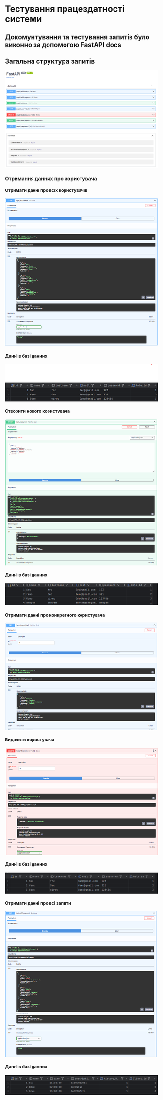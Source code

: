 # Тестування працездатності системи

## Докомунтування та тестування запитів було виконно за допомогою FastAPI docs 

## Загальна структура запитів

![](./img/1.png)

### Отримання данних про користувача

#### Отримати данні про всіх користувачів

![](./img/2_1.png)

#### Данні в базі данних

![](./img/2_2.png)

#### Створити нового користувача

![](./img/3_1.png)

#### Данні в базі данних

![](./img/3_2.png)


#### Отримати данні про конкретного користувача

![](./img/4_1.png)

#### Видалити користувача

![](./img/5_1.png)

#### Данні в базі данних

![](./img/5_2.png)


#### Отримати данні про всі запити

![](./img/6_1.png)

#### Данні в базі данних

![](./img/6_2.png)